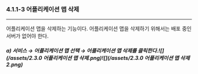 ### 4.1.1-3 어플리케이션 맵 삭제

---

어플리케이션 맵을 삭제하는 기능이다. 어플리케이션 맵을 삭제하기 위해서는 배포 중인 서버가 없어야 한다.

##### **a\)    서비스 **→** 어플리케이션 맵 선택 **→** 어플리케이션 맵 삭제를 클릭한다.**![](/assets/2.3.0 어플리케이션 맵 삭제.png)![](/assets/2.3.0 어플리케이션 맵 삭제2.png)



